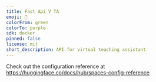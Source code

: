 ```yaml
---
title: Fast Api V TA
emoji: 🚀
colorFrom: green
colorTo: purple
sdk: docker
pinned: false
license: mit
short_description: API for virtual teaching assistant
---
```


Check out the configuration reference at https://huggingface.co/docs/hub/spaces-config-reference
